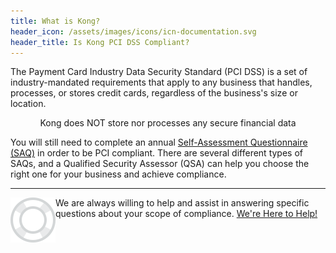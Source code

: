 ```yaml
---
title: What is Kong?
header_icon: /assets/images/icons/icn-documentation.svg
header_title: Is Kong PCI DSS Compliant?
---
```


The Payment Card Industry Data Security Standard (PCI DSS) is a set of industry-mandated requirements that apply to any business that handles, processes, or stores credit cards, regardless of the business's size or location.

<div class="alert alert-success">
  <center><stromg>Kong does NOT store nor processes any secure financial data</stromg></center>
</div>

You will still need to complete an annual [Self-Assessment Questionnaire (SAQ)](https://www.pcisecuritystandards.org/merchants/self_assessment_form.php) in order to be PCI compliant. There are several different types of SAQs, and a Qualified Security Assessor (QSA) can help you choose the right one for your business and achieve compliance. 

---

<div class="help">
  <img align="left" src="/assets/images/icons/icn-lifesaver.svg"/> We are always willing to help and assist in answering specific questions about your scope of compliance. <a href="mailto:sales@mashape.com">We're Here to Help!</a>
</div>
